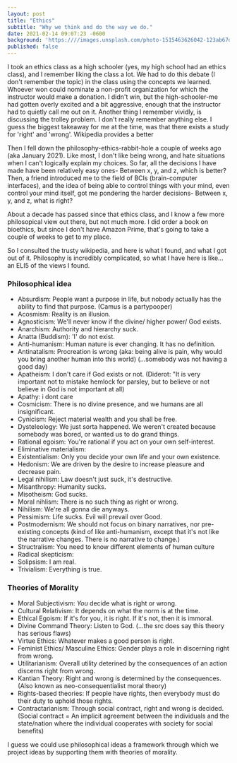 ```yaml
---
layout: post
title: "Ethics"
subtitle: "Why we think and do the way we do."
date: 2021-02-14 09:07:23 -0600
background: 'https:////images.unsplash.com/photo-1515463626042-123ab67dcaa7?ixid=MXwxMjA3fDB8MHxwaG90by1wYWdlfHx8fGVufDB8fHw%3D&ixlib=rb-1.2.1&auto=format&fit=crop&w=1500&q=80'
published: false
---
```


I took an ethics class as a high schooler (yes, my high school had an ethics class), and I remember liking the class a lot. We had to do this debate (I don't remember the topic) in the class using the concepts we learned. Whoever won could nominate a non-profit organization for which the instructor would make a donation. I didn't win, but the high-schooler-me had gotten overly excited and a bit aggressive, enough that the instructor had to quietly call me out on it. Another thing I remember vividly, is discussing the trolley problem. 
I don't really remember anything else. I guess the biggest takeaway for me at the time, was that there exists a study for 'right' and 'wrong'. Wikipedia provides a better 

Then I fell down the philosophy-ethics-rabbit-hole a couple of weeks ago (aka January 2021). Like most, I don't like being wrong, and hate situations when I can't logically explain my choices. So far, all the decisions I have made have been relatively easy ones- Between x, y, and z, which is better? 
Then, a friend introduced me to the field of BCIs (brain-computer interfaces), and the idea of being able to control things with your mind, even control your mind itself, got me pondering the harder decisions- Between x, y, and z, what is right? 

About a decade has passed since that ethics class, and I know a few more philosopical view out there, but not much more. I did order a book on bioethics, but since I don't have Amazon Prime, that's going to take a couple of weeks to get to my place.

So I consulted the trusty wikipedia, and here is what I found, and what I got out of it. Philosophy is incredibly complicated, so what I have here is like... an ELI5 of the views I found. 

### Philosophical idea 
* Absurdism: People want a purpose in life, but nobody actually has the ability to find that purpose. (Camus is a partypooper)
* Acosmism: Reality is an illusion.
* Agnosticism: We'll never know if the divine/ higher power/ God exists.
* Anarchism: Authority and hierarchy suck.
* Anatta (Buddism): 'I' do not exist.
* Anti-humanism: Human nature is ever changing. It has no definition.
* Antinatalism: Procreation is wrong (aka: being alive is pain, why would you bring another human into this world) (...somebody was not having a good day)
* Apatheism: I don't care if God exists or not. (Diderot: "It is very important not to mistake hemlock for parsley, but to believe or not believe in God is not important at all)
* Apathy: i dont care
* Cosmicism: There is no divine presence, and we humans are all insignificant.
* Cynicism: Reject material wealth and you shall be free.
* Dysteleology: We just sorta happened. We weren't created because somebody was bored, or wanted us to do grand things.
* Rational egoism: You're rational if you act on your own self-interest. 
* Eliminative materialism: 
* Existentialism: Only you decide your own life and your own existence.
* Hedonism: We are driven by the desire to increase pleasure and decrease pain. 
* Legal nihilism: Law doesn't just suck, it's destructive.
* Misanthropy: Humanity sucks.
* Misotheism: God sucks.
* Moral nihlism: There is no such thing as right or wrong.
* Nihilism: We're all gonna die anyways.
* Pessimism: Life sucks. Evil will prevail over Good.
* Postmodernism: We should not focus on binary narratives, nor pre-existing concepts (kind of like anti-humanism, except that it's not like the narrative changes. There is no narrative to change.)
* Structralism:  You need to know different elements of human culture 
* Radical skepticism: 
* Solipsism: I am real.
* Trivialism: Everything is true.

### Theories of Morality
* Moral Subjectivism: <em>You</em> decide what is right or wrong.
* Cultural Relativism: It depends on what the norm is at the time.
* Ethical Egoism: If it's for you, it is right. If it's not, then it is immoral.
* Divine Command Theory: Listen to God. (...the src does say this theory has serious flaws)
* Virtue Ethics: Whatever makes a good person is right.
* Feminist Ethics/ Masculine Ethics: Gender plays a role in discerning right from wrong.
* Utilitarianism: Overall utility deterined by the consequences of an action discerns right from wrong.
* Kantian Theory: Right and wrong is determined by the consequences.  (Also known as neo-consequentialist moral theory)
* Rights-based theories: If people have rights, then everybody must do their duty to uphold those rights.
* Contractarianism: Through social contract, right and wrong is decided. (Social contract = An implicit agreement between the individuals and the state/nation where the individual cooperates with society for social benefits)


I guess we could use philosophical ideas a framework through which we project ideas by supporting them with theories of morality. 

